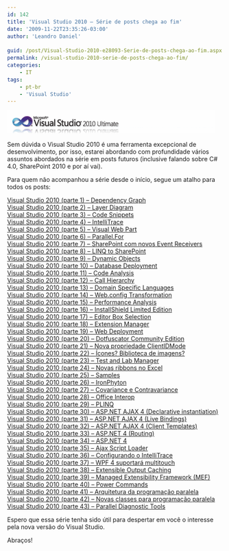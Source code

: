 ```yaml
---
id: 142
title: 'Visual Studio 2010 – Série de posts chega ao fim'
date: '2009-11-22T23:35:26-03:00'
author: 'Leandro Daniel'

guid: /post/Visual-Studio-2010-e28093-Serie-de-posts-chega-ao-fim.aspx
permalink: /visual-studio-2010-serie-de-posts-chega-ao-fim/
categories:
    - IT
tags:
    - pt-br
    - 'Visual Studio'
---
```


![vs2010Logo](/assets/pics/WindowsLiveWriter/SriedepostssobreVisualStudio2010/49EE7C08/vs2010Logo_thumb.gif "vs2010Logo")

Sem dúvida o Visual Studio 2010 é uma ferramenta excepcional de desenvolvimento, por isso, estarei abordando com profundidade vários assuntos abordados na série em posts futuros (inclusive falando sobre C# 4.0, SharePoint 2010 e por aí vai).

Para quem não acompanhou a série desde o início, segue um atalho para todos os posts:

[Visual Studio 2010 (parte 1) – Dependency Graph](/Visual-Studio-2010-(parte-1)-e28093-Dependency-Graph)   
[Visual Studio 2010 (parte 2) – Layer Diagram](/Visual-Studio-2010-(parte-2)-e28093-Layer-Diagram)   
[Visual Studio 2010 (parte 3) – Code Snippets](/Visual-Studio-2010-(parte-3)-e28093-Code-Snippets)   
[Visual Studio 2010 (parte 4) – IntelliTrace](/Visual-Studio-2010-(parte-4)-e28093-IntelliTrace)   
[Visual Studio 2010 (parte 5) – Visual Web Part](/Visual-Studio-2010-(parte-5)-e28093-Visual-Web-Part)   
[Visual Studio 2010 (parte 6) – Parallel.For](/Visual-Studio-2010-(parte-6)-e28093-ParallelFor)   
[Visual Studio 2010 (parte 7) – SharePoint com novos Event Receivers](/Visual-Studio-2010-(parte-7)-e28093-SharePoint-com-novos-Event-Receivers)   
[Visual Studio 2010 (parte 8) – LINQ to SharePoint](/Visual-Studio-2010-(parte-8)-e28093-LINQ-to-SharePoint)   
[Visual Studio 2010 (parte 9) – Dynamic Objects](/Visual-Studio-2010-(parte-9)-e28093-Dynamic-Objects)   
[Visual Studio 2010 (parte 10) – Database Deployment](/Visual-Studio-2010-(parte-10)-e28093-Database-Deployment)   
[Visual Studio 2010 (parte 11) – Code Analysis](/Visual-Studio-2010-(parte-11)-e28093-Code-Analysis)   
[Visual Studio 2010 (parte 12) – Call Hierarchy](/Visual-Studio-2010-(parte-12)-e28093-Call-Hierarchy)   
[Visual Studio 2010 (parte 13) – Domain Specific Languages](/Visual-Studio-2010-(parte-13)-e28093-Domain-Specific-Languages)   
[Visual Studio 2010 (parte 14) – Web.config Transformation](/Visual-Studio-2010-(parte-14)-e28093-Webconfig-Transformation)   
[Visual Studio 2010 (parte 15) – Performance Analysis](/Visual-Studio-2010-(parte-15)-e28093-Performance-Analysis)   
[Visual Studio 2010 (parte 16) – InstallShield Limited Edition](/Visual-Studio-2010-(parte-16)-e28093-InstallShield-Limited-Edition)   
[Visual Studio 2010 (parte 17) – Editor Box Selection](/Visual-Studio-2010-(parte-17)-e28093-Editor-Box-Selection)   
[Visual Studio 2010 (parte 18) – Extension Manager](/Visual-Studio-2010-(parte-18)-e28093-Extension-Manager)   
[Visual Studio 2010 (parte 19) – Web Deployment](/Visual-Studio-2010-(parte-19)-e28093-Web-Deployment)   
[Visual Studio 2010 (parte 20) – Dotfuscator Community Edition](/Visual-Studio-2010-(parte-20)-e28093-Dotfuscator-Community-Edition)   
[Visual Studio 2010 (parte 21) – Nova propriedade ClientIDMode](/Visual-Studio-2010-(parte-21)-e28093-Nova-propriedade-ClientIDMode-no-ASPNET)   
[Visual Studio 2010 (parte 22) – Ícones? Biblioteca de imagens?](/Visual-Studio-2010-(parte-22)-e28093-Icones-Biblioteca-de-imagens)   
[Visual Studio 2010 (parte 23) – Test and Lab Manager](/Visual-Studio-2010-(parte-23)-e28093-Test-and-Lab-Manager)   
[Visual Studio 2010 (parte 24) – Novas ribbons no Excel](/Visual-Studio-2010-(parte-24)-e28093-Novas-ribbons-no-Excel)   
[Visual Studio 2010 (parte 25) – Samples](/Visual-Studio-2010-(parte-25)-e28093-Samples)   
[Visual Studio 2010 (parte 26) – IronPhyton](/Visual-Studio-2010-(parte-26)-e28093-IronPhyton)   
[Visual Studio 2010 (parte 27) – Covariance e Contravariance](/Visual-Studio-2010-(parte-27)-Covariance-e-Contravariance)   
[Visual Studio 2010 (parte 28) – Office Interop](/Visual-Studio-2010-(parte-28)-Office-Interop)   
[Visual Studio 2010 (parte 29) – PLINQ](/Visual-Studio-2010-(parte-29)-PLINQ)   
[Visual Studio 2010 (parte 30) – ASP.NET AJAX 4 (Declarative instantiation)](/Visual-Studio-2010-(parte-30)-e28093-ASPNET-AJAX-4-(Declarative-instantiation))   
[Visual Studio 2010 (parte 31) – ASP.NET AJAX 4 (Live Bindings)](/Visual-Studio-2010-(parte-31)-e28093-ASPNET-AJAX-4-(Live-Bindings))   
[Visual Studio 2010 (parte 32) – ASP.NET AJAX 4 (Client Templates)](/Visual-Studio-2010-(parte-32)-e28093-ASPNET-AJAX-4-(Client-Templates))   
[Visual Studio 2010 (parte 33) – ASP.NET 4 (Routing)](/Visual-Studio-2010-(parte-33)-e28093-ASPNET-4-(Routing))   
[Visual Studio 2010 (parte 34) – ASP.NET 4](/Visual-Studio-2010-(parte-34)-e28093-ASPNET-4)   
[Visual Studio 2010 (parte 35) – Ajax Script Loader](/Visual-Studio-2010-(parte-35)-e28093-Ajax-Script-Loader)   
[Visual Studio 2010 (parte 36) – Configurando o IntelliTrace](/Visual-Studio-2010-(parte-36)-e28093-Configuracoes-do-IntelliTrace)   
[Visual Studio 2010 (parte 37) – WPF 4 suportará multitouch](/Visual-Studio-2010-(parte-37)-e28093-WPF-4-suportara-multitouch)   
[Visual Studio 2010 (parte 38) – Extensible Output Caching](/Visual-Studio-2010-(parte-38)-e28093-Extensible-Output-Caching)   
[Visual Studio 2010 (parte 39) – Managed Extensibility Framework (MEF)](/Visual-Studio-2010-(parte-39)-e28093-Managed-Extensibility-Framework-(MEF))   
[Visual Studio 2010 (parte 40) – Power Commands](/Visual-Studio-2010-(parte-40)-e28093-Power-Commands)   
[Visual Studio 2010 (parte 41) – Arquitetura da programação paralela](/Visual-Studio-2010-(parte-41)-e28093-Arquitetura-da-programacao-paralela)   
[Visual Studio 2010 (parte 42) – Novas classes para programação paralela](/Visual-Studio-2010-(parte-42)-e28093-Estruturas-de-dados-para-programacao-paralela)   
[Visual Studio 2010 (parte 43) – Parallel Diagnostic Tools](/Visual-Studio-2010-(parte-43)-e28093-Parallel-Diagnostic-Tools)

Espero que essa série tenha sido útil para despertar em você o interesse pela nova versão do Visual Studio.

Abraços!

